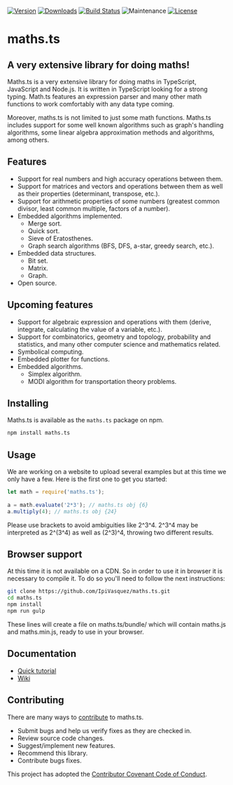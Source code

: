 [![Version](https://img.shields.io/npm/v/maths.ts.svg)](https://www.npmjs.com/package/maths.ts)
[![Downloads](https://img.shields.io/npm/dm/maths.ts.svg)](https://www.npmjs.com/package/maths.ts)
[![Build Status](https://img.shields.io/travis/IpiVasquez/maths.ts.svg)](https://travis-ci.org/IpiVasquez/maths.ts)
![Maintenance](https://img.shields.io/maintenance/yes/2017.svg)
[![License](https://img.shields.io/github/license/IpiVasquez/maths.ts.svg)](https://github.com/IpiVasquez/maths.ts/blob/master/LICENSE)

# maths.ts
## A very extensive library for doing maths!
Maths.ts is a very extensive library for doing maths in TypeScript,
JavaScript and Node.js. It is written in TypeScript looking for a strong
typing. Math.ts features an expression parser and many other math functions
to work comfortably with any data type coming.

Moreover, maths.ts is not limited to just some math functions. Maths.ts
includes support for some well known algorithms such as graph's handling
algorithms, some linear algebra approximation methods and algorithms, among
others.

## Features
* Support for real numbers and high accuracy operations between them.
* Support for matrices and vectors and operations between them as well as their
properties (determinant, transpose, etc.).
* Support for arithmetic properties of some numbers (greatest common divisor,
least common multiple, factors of a number).
* Embedded algorithms implemented.
  * Merge sort.
  * Quick sort.
  * Sieve of Eratosthenes.
  * Graph search algorithms (BFS, DFS, a-star, greedy search, etc.).
* Embedded data structures.
  * Bit set.
  * Matrix.
  * Graph.
* Open source.

## Upcoming features
* Support for algebraic expression and operations with them (derive, integrate,
calculating the value of a variable, etc.).
* Support for combinatorics, geometry and topology, probability and statistics,
and many other computer science and mathematics related.
* Symbolical computing.
* Embedded plotter for functions.
* Embedded algorithms.
  * Simplex algorithm.
  * MODI algorithm for transportation theory problems.

## Installing
Maths.ts is available as the `maths.ts` package on npm.
```bash
npm install maths.ts
```

## Usage
We are working on a website to upload several examples but at this time we only
have a few. Here is the first one to get you started:

```js
let math = require('maths.ts');
    
a = math.evaluate('2*3'); // maths.ts obj {6}
a.multiply(4); // maths.ts obj {24}
```
    
Please use brackets to avoid ambiguities like 2^3^4. 2^3^4 may be interpreted
 as 2^(3^4) as well as (2^3)^4, throwing two different results.

## Browser support
At this time it is not available on a CDN. So in order to use it in browser it
is necessary to compile it. To do so you'll need to follow the next
instructions:

```bash
git clone https://github.com/IpiVasquez/maths.ts.git
cd maths.ts
npm install
npm run gulp
```

These lines will create a file on maths.ts/bundle/ which will contain maths.js
and maths.min.js, ready to use in your browser.

## Documentation
* [Quick tutorial](https://github.com/IpiVasquez/maths.ts/wiki)
* [Wiki](https://github.com/IpiVasquez/maths.ts/wiki)

## Contributing
There are many ways to [contribute](https://github.com/IpiVasquez/maths.ts/blob/master/CONTRIBUTING.md) to maths.ts.

* Submit bugs and help us verify fixes as they are checked in.
* Review source code changes.
* Suggest/implement new features.
* Recommend this library.
* Contribute bugs fixes.

This project has adopted the [Contributor Covenant Code of Conduct](https://github.com/IpiVasquez/maths.ts/blob/master/CODE_OF_CONDUCT.md).
